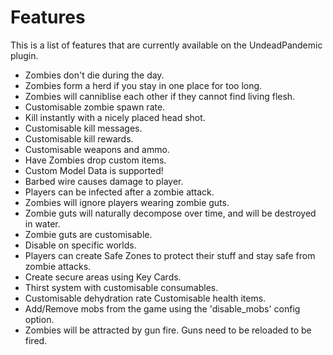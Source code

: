 # Features

This is a list of features that are currently available on the UndeadPandemic plugin.

* Zombies don't die during the day.
* Zombies form a herd if you stay in one place for too long.
* Zombies will canniblise each other if they cannot find living flesh.
* Customisable zombie spawn rate.
* Kill instantly with a nicely placed head shot.
* Customisable kill messages.
* Customisable kill rewards.
* Customisable weapons and ammo.
* Have Zombies drop custom items.
* Custom Model Data is supported!
* Barbed wire causes damage to player.
* Players can be infected after a zombie attack.
* Zombies will ignore players wearing zombie guts.
* Zombie guts will naturally decompose over time, and will be destroyed in water.
* Zombie guts are customisable.
* Disable on specific worlds.
* Players can create Safe Zones to protect their stuff and stay safe from zombie attacks.
* Create secure areas using Key Cards.
* Thirst system with customisable consumables.
* Customisable dehydration rate Customisable health items.
* Add/Remove mobs from the game using the 'disable\_mobs' config option.
* Zombies will be attracted by gun fire. Guns need to be reloaded to be fired.
